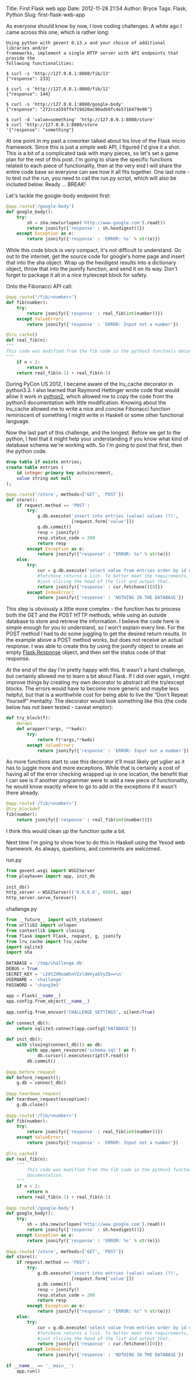 Title: First Flask web app
Date: 2012-11-28 21:54
Author: Bryce
Tags: Flask, Python
Slug: first-flask-web-app

As everyone should know by now, I love coding challenges. A while ago I
came across this one, which is rather long:

```
Using python with gevent 0.13.x and your choice of additional libraries and/or
frameworks, implement a single HTTP server with API endpoints that provide the
following functionalities:

$ curl -s 'http://127.0.0.1:8080/fib/13'
{"response": 233}

$ curl -s 'http://127.0.0.1:8080/fib/12'
{"response": 144}

$ curl -s 'http://127.0.0.1:8080/google-body'
{"response": "272cca559ffe719d20ac90adb9fc4e5716479e96"}

$ curl -d 'value=something' 'http://127.0.0.1:8080/store'
$ curl 'http://127.0.0.1:8080/store
'{"response": "something"}
```

At one point in my past a coworker talked about his love of the Flask
micro framework. Since this is just a simple web API, I figured I'd give
it a shot. This is a bit of a complicated task with many pieces, so
let's set a game plan for the rest of this post. I'm going to share the
specific functions related to each piece of functionality, then at the
very end I will share the entire code base so everyone can see how it
all fits together. One last note - to test out the run, you need to call
the run.py script, which will also be included below. Ready … BREAK!

Let's tackle the google-body endpoint first:

```python
@app.route('/google-body')
def google_body():
    try:
        sh = sha.new(urlopen('http://www.google.com').read())
        return jsonify({'response' : sh.hexdigest()})
    except Exception as e:
        return jsonify({'response' : 'ERROR: %s' % str(e)})
```

While this code block is very compact, it's not difficult to understand.
Go out to the internet, get the source code for google's home page and
insert that into the sha object. Wrap up the hexdigest results into a
dictionary object, throw that into the jsonify function, and send it on
its way. Don't forget to package it all in a nice try/except block for
safety.

Onto the Fibonacci API call:

```python
@app.route('/fib/<number>')
def fib(number):
    try:
        return jsonify({'response' : real_fib(int(number))})
    except ValueError:
        return jsonify({'response' : 'ERROR: Input not a number'})

@lru_cache()
def real_fib(n):
"""
This code was modified from the fib code in the python3 functools documentation.
"""
    if n < 2:
        return n
    return real_fib(n-1) + real_fib(n-2)
```

During PyCon US 2012, I became aware of the lru_cache decorator in
python3.3. I also learned that Raymond Hettinger wrote code that would
allow it work in
[python2](http://code.activestate.com/recipes/578078-py26-and-py30-backport-of-python-33s-lru-cache/?in=user-178123),
which allowed me to copy the code from the python3 documentation with
little modification. Knowing about the lru_cache allowed me to write a
nice and concise Fibonacci function reminiscent of something I might
write in Haskell or some other functional language.

Now the last part of this challenge, and the longest. Before we get to
the python, I feel that it might help your understanding if you know
what kind of database schema we're working with. So I'm going to post
that first, then the python code.

```sql
drop table if exists entries;
create table entries (
    id integer primary key autoincrement,
    value string not null
);
```

```python
@app.route('/store', methods=['GET', 'POST'])
def store():
    if request.method == 'POST':
        try:
            g.db.execute('insert into entries (value) values (?)',
                         [request.form['value']])
            g.db.commit()
            resp = jsonify()
            resp.status_code = 200
            return resp
        except Exception as e:
            return jsonify({"response" : "ERROR: %s" % str(e)})
    else:
        try:
            cur = g.db.execute('select value from entries order by id desc')
            #fetchone returns a list. To better meet the requirements,
            #just slicing the head of the list and output that.
            return jsonify({'response' : cur.fetchone()[0]})
        except IndexError:
            return jsonify({'response' : 'NOTHING IN THE DATABASE'})
```

This step is obviously a little more complex - the function has to
process both the GET and the POST HTTP methods, while using an outside
database to store and retrieve the information. I believe the code here
is simple enough for you to understand, so I won't explain every line.
For the POST method I had to do some juggling to get the desired return
results. In the example above a POST method works, but does not receive
an actual response. I was able to create this by using the jsonify
object to create an empty
[Flask.Response](http://flask.pocoo.org/docs/api/#flask.Response)
object, and then set the status code of that response.

At the end of the day I'm pretty happy with this. It wasn't a hard
challenge, but certainly allowed me to learn a bit about Flask. If I did
over again, I might improve things by creating my own decorator to
abstract all the try/except blocks. The errors would have to become more
generic and maybe less helpful, but that is a worthwhile cost for being
able to live the “Don't Repeat Yourself” mentality. The decorator would
look something like this (the code below has not been tested - caveat
emptor):

```python
def try_block(f):
    @wraps
    def wrapper(*args, **kwds):
        try:
            return f(*args,**kwds)
        except ValueError:
            return jsonify({'response' : 'ERROR: Input not a number'})
```

As more functions start to use this decorator it'll most likely get
uglier as it has to juggle more and more exceptions. While that is
certainly a cost of having all of the error checking wrapped up in one
location, the benefit that I can see is if another programmer were to
add a new piece of functionality, he would know exactly where to go to
add in the exceptions if it wasn't there already.

```python
@app.route('/fib/<number>')
@try_blockdef
fib(number):
    return jsonify({'response' : real_fib(int(number))})
```

I think this would clean up the function quite a bit.

Next time I'm going to show how to do this in Haskell using the Yesod
web framework. As always, questions, and comments are welcomed.


run.py

```python
from gevent.wsgi import WSGIServer
from playhaven import app, init_db
 
init_db()
http_server = WSGIServer(('0.0.0.0', 8080), app)
http_server.serve_forever()
```

challenge.py

```python
from __future__ import with_statement
from urllib2 import urlopen
from contextlib import closing
from flask import Flask, request, g, jsonify
from lru_cache import lru_cache
import sqlite3
import sha
 
DATABASE = '/tmp/challenge.db'
DEBUG = True
SECRET_KEY = 'c29tZXRoaW5nY2xldmVyaGVyZQ==\n'
USERNAME = 'challenge'
PASSWORD = 'chang3m3'
 
app = Flask(__name__)
app.config.from_object(__name__)
 
app.config.from_envvar('CHALLENGE_SETTINGS', silent=True)
 
def connect_db():
    return sqlite3.connect(app.config['DATABASE'])
 
def init_db():
    with closing(connect_db()) as db:
        with app.open_resource('schema.sql') as f:
            db.cursor().executescript(f.read())
        db.commit()
 
@app.before_request
def before_request():
    g.db = connect_db()
 
@app.teardown_request
def teardown_request(exception):
    g.db.close()
 
@app.route('/fib/<number>')
def fib(number):
    try:
        return jsonify({'response' : real_fib(int(number))})
    except ValueError:
        return jsonify({'response' : 'ERROR: Input not a number'})
 
@lru_cache()
def real_fib(n):
    """
        This code was modified from the fib code in the python3 functools 
        documentation.
    """
    if n < 2:
        return n
    return real_fib(n-1) + real_fib(n-2)
 
@app.route('/google-body')
def google_body():
    try:
        sh = sha.new(urlopen('http://www.google.com').read())
        return jsonify({'response' : sh.hexdigest()})
    except Exception as e:
        return jsonify({'response' : 'ERROR: %s' % str(e)})
 
@app.route('/store', methods=['GET', 'POST'])
def store():
    if request.method == 'POST':
        try:
            g.db.execute('insert into entries (value) values (?)',
                         [request.form['value']])
            g.db.commit()
            resp = jsonify()
            resp.status_code = 200
            return resp
        except Exception as e:
            return jsonify({"response" : "ERROR: %s" % str(e)})
    else:
        try:
            cur = g.db.execute('select value from entries order by id desc')
            #fetchone returns a list. To better meet the requirements,
            #just slicing the head of the list and output that.
            return jsonify({'response' : cur.fetchone()[0]})
        except IndexError:
            return jsonify({'response' : 'NOTHING IN THE DATABASE'})
 
if __name__ == '__main__':
    app.run()
```

